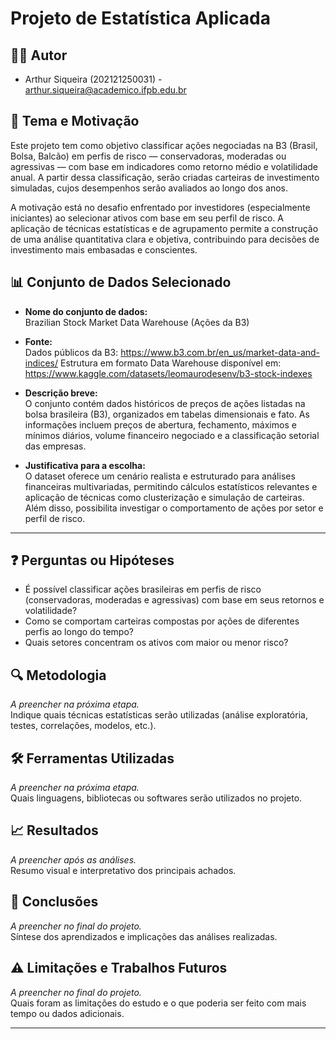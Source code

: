 # Projeto de Estatística Aplicada

## 🧑‍💻 Autor
- Arthur Siqueira (202121250031) - arthur.siqueira@academico.ifpb.edu.br 

## 🎯 Tema e Motivação  
Este projeto tem como objetivo classificar ações negociadas na B3 (Brasil, Bolsa, Balcão) em perfis de risco — conservadoras, moderadas ou agressivas — com base em indicadores como retorno médio e volatilidade anual. A partir dessa classificação, serão criadas carteiras de investimento simuladas, cujos desempenhos serão avaliados ao longo dos anos.

A motivação está no desafio enfrentado por investidores (especialmente iniciantes) ao selecionar ativos com base em seu perfil de risco. A aplicação de técnicas estatísticas e de agrupamento permite a construção de uma análise quantitativa clara e objetiva, contribuindo para decisões de investimento mais embasadas e conscientes.

## 📊 Conjunto de Dados Selecionado  
- **Nome do conjunto de dados:**  
  Brazilian Stock Market Data Warehouse (Ações da B3)
  
- **Fonte:**  
   Dados públicos da B3: https://www.b3.com.br/en_us/market-data-and-indices/
   Estrutura em formato Data Warehouse disponível em:
   https://www.kaggle.com/datasets/leomaurodesenv/b3-stock-indexes

- **Descrição breve:**  
  O conjunto contém dados históricos de preços de ações listadas na bolsa brasileira (B3), organizados em tabelas dimensionais e fato. As informações incluem preços de abertura, fechamento, máximos e mínimos diários, volume financeiro negociado e a classificação setorial das empresas.

- **Justificativa para a escolha:**  
   O dataset oferece um cenário realista e estruturado para análises financeiras multivariadas, permitindo cálculos estatísticos relevantes e aplicação de técnicas como clusterização e simulação de carteiras. Além disso, possibilita investigar o comportamento de ações por setor e perfil de risco.
---

## ❓ Perguntas ou Hipóteses  
- É possível classificar ações brasileiras em perfis de risco (conservadoras, moderadas e agressivas) com base em seus retornos e volatilidade?
- Como se comportam carteiras compostas por ações de diferentes perfis ao longo do tempo?
- Quais setores concentram os ativos com maior ou menor risco?

## 🔍 Metodologia  
*A preencher na próxima etapa.*  
Indique quais técnicas estatísticas serão utilizadas (análise exploratória, testes, correlações, modelos, etc.).

## 🛠️ Ferramentas Utilizadas  
*A preencher na próxima etapa.*  
Quais linguagens, bibliotecas ou softwares serão utilizados no projeto.

## 📈 Resultados  
*A preencher após as análises.*  
Resumo visual e interpretativo dos principais achados.

## 📌 Conclusões  
*A preencher no final do projeto.*  
Síntese dos aprendizados e implicações das análises realizadas.

## ⚠️ Limitações e Trabalhos Futuros  
*A preencher no final do projeto.*  
Quais foram as limitações do estudo e o que poderia ser feito com mais tempo ou dados adicionais.

---

